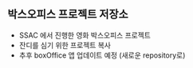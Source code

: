 ## 박스오피스 프로젝트 저장소

- SSAC 에서 진행한 영화 박스오피스 프로젝트
- 잔디를 심기 위한 프로젝트 복사
- 추후 boxOffice 앱 업데이트 예정 (새로운 repository로)
